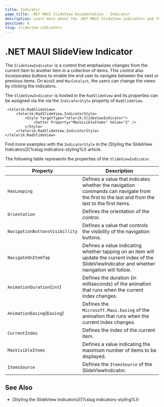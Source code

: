```yaml
---
title: Indicator
page_title: .NET MAUI SlideView Documentation - Indicator
description: Learn more about the .NET MAUI SlideView indicators and their features.
position: 6
slug: slideview-indicators
---
```


# .NET MAUI SlideView Indicator

The `SlideViewIndicator` is a control that emphasizes changes from the current item to another item in a collection of items. This control also incorporates buttons to enable the end user to navigate between the next or previous items. On `WinUI` and `MacCatalyst`, the users can change the views by clicking the indicators.

The `SlideViewIndicator` is hosted in the `RadSlideView` and its properties can be assigned via the via the `IndicatorStyle` property of `RadSlideView`. 

```XAML
 <telerik:RadSlideView>
     <telerik:RadSlideView.IndicatorStyle>
         <Style TargetType="telerik:SlideViewIndicator">
             <Setter Property="MaxVisibleItems" Value="3" />
         </Style>
     </telerik:RadSlideView.IndicatorStyle>
</telerik:RadSlideView>
```
Find more examples with the `IndicatorStyle` in the [Styling the SlideView Indicators]({%slug indicators-styling%}) article.

The following table represents the properties of the `SlideViewIndicator`.

|Property| Description|
|--------|------------|
| `HasLooping`|Defines a value that indicates whether the navigation commands can navigate from the first to the last and from the last to the first items.|
| `Orientation`|Defines the orientation of the control.|
| `NavigationButtonsVisibillity`|Defines a value that controls the visibility of the navigation buttons.|
| `NavigatеOnItemTap`|Defines a value indicating whether tapping on an item will update the current index of the SlideViewIndicator and whether navigation will follow.|
| `AnimationDuration`(`int`)|Defines the duration (in milliseconds) of the animation that runs when the current index changes.|
| `AnimationEasing`(`Easing`)|Defines the `Microsoft.Maui.Easing` of the animation that runs when the current index changes.|
| `CurrentIndex`|Defines the index of the current item.|
| `MaxVisibleItems`|Defines a value indicating the maximum number of items to be displayed.|
| `ItemsSource`|Defines the `ItemsSource` of the SlideViewIndicator.|

## See Also

- [Styling the SlideView Indicators]({%slug indicators-styling%})
